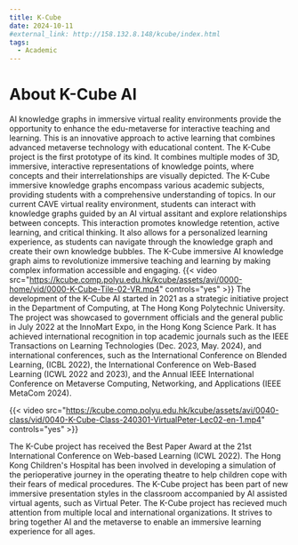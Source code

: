 ```yaml
---
title: K-Cube
date: 2024-10-11
#external_link: http://158.132.8.148/kcube/index.html
tags:
  - Academic
---
```


# About K-Cube AI
AI knowledge graphs in immersive virtual reality environments provide the opportunity to enhance the edu-metaverse for interactive teaching and learning. This is an innovative approach to active learning that combines advanced metaverse technology with educational content. The K-Cube project is the first prototype of its kind. It combines multiple modes of 3D, immersive, interactive representations of knowledge points, where concepts and their interrelationships are visually depicted. The K-Cube immersive knowledge graphs encompass various academic subjects, providing students with a comprehensive understanding of topics. In our current CAVE virtual reality environment, students can interact with knowledge graphs guided by an AI virtual assitant and explore relationships between concepts. This interaction promotes knowledge retention, active learning, and critical thinking. It also allows for a personalized learning experience, as students can navigate through the knowledge graph and create their own knowledge bubbles. The K-Cube immersive AI knowledge graph aims to revolutionize immersive teaching and learning by making complex information accessible and engaging.
{{< video src="https://kcube.comp.polyu.edu.hk/kcube/assets/avi/0000-home/vid/0000-K-Cube-Tile-02-VR.mp4" controls="yes" >}}
The development of the K-Cube AI started in 2021 as a strategic initiative project in the Department of Computing, at The Hong Kong Polytechnic University. The project was showcased to government officials and the general public in July 2022 at the InnoMart Expo, in the Hong Kong Science Park. It has achieved international recognition in top academic journals such as the IEEE Transactions on Learning Technologies (Dec. 2023, May. 2024), and international conferences, such as the International Conference on Blended Learning, (ICBL 2022), the International Conference on Web-Based Learning (ICWL 2022 and 2023), and the Annual IEEE International Conference on Metaverse Computing, Networking, and Applications (IEEE MetaCom 2024).

{{< video src="https://kcube.comp.polyu.edu.hk/kcube/assets/avi/0040-class/vid/0040-K-Cube-Class-240301-VirtualPeter-Lec02-en-1.mp4" controls="yes" >}}

The K-Cube project has received the Best Paper Award at the 21st International Conference on Web-based Learning (ICWL 2022). The Hong Kong Children's Hospital has been involved in developing a simulation of the perioperative journey in the operating theatre to help children cope with their fears of medical procedures. The K-Cube project has been part of new immersive presentation styles in the classroom accompanied by AI assisted virtual agents, such as Virtual Peter. The K-Cube project has recieved much attention from multiple local and international organizations. It strives to bring together AI and the metaverse to enable an immersive learning experience for all ages.